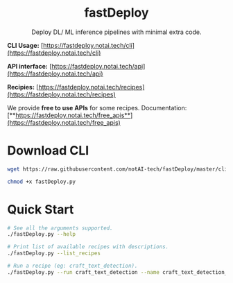 <p align="center">
    <h1 align="center">fastDeploy</h1>
    <p align="center">Deploy DL/ ML inference pipelines with minimal extra code.</p>
</p>

**CLI Usage:** [https://fastdeploy.notai.tech/cli](https://fastdeploy.notai.tech/cli)

**API interface:** [https://fastdeploy.notai.tech/api](https://fastdeploy.notai.tech/api)

**Recipies:** [https://fastdeploy.notai.tech/recipes](https://fastdeploy.notai.tech/recipes)

We provide **free to use APIs** for some recipes. Documentation: [**https://fastdeploy.notai.tech/free_apis**](https://fastdeploy.notai.tech/free_apis)

# Download CLI
```bash
wget https://raw.githubusercontent.com/notAI-tech/fastDeploy/master/cli/fastDeploy.py

chmod +x fastDeploy.py
```

# Quick Start
```bash
# See all the arguments supported.
./fastDeploy.py --help

# Print list of available recipes with descriptions.
./fastDeploy.py --list_recipes

# Run a recipe (eg: craft_text_detection).
./fastDeploy.py --run craft_text_detection --name craft_text_detection_test_run
```

